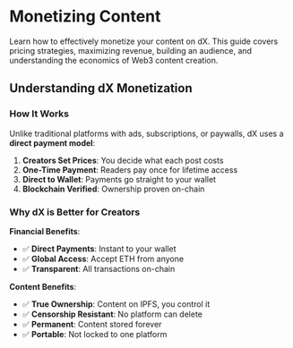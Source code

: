 # Monetizing Content

Learn how to effectively monetize your content on dX. This guide covers pricing strategies, maximizing revenue, building an audience, and understanding the economics of Web3 content creation.

## Understanding dX Monetization

### How It Works

Unlike traditional platforms with ads, subscriptions, or paywalls, dX uses a **direct payment model**:

1. **Creators Set Prices**: You decide what each post costs
2. **One-Time Payment**: Readers pay once for lifetime access
3. **Direct to Wallet**: Payments go straight to your wallet
5. **Blockchain Verified**: Ownership proven on-chain

### Why dX is Better for Creators

**Financial Benefits**:
- ✅ **Direct Payments**: Instant to your wallet
- ✅ **Global Access**: Accept ETH from anyone
- ✅ **Transparent**: All transactions on-chain

**Content Benefits**:
- ✅ **True Ownership**: Content on IPFS, you control it
- ✅ **Censorship Resistant**: No platform can delete
- ✅ **Permanent**: Content stored forever
- ✅ **Portable**: Not locked to one platform